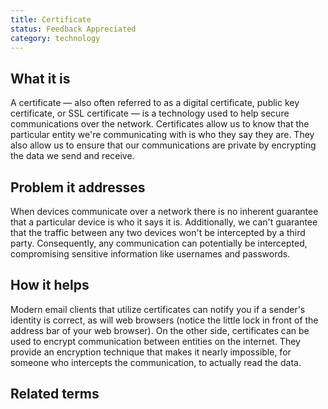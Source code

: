 ```yaml
---
title: Certificate
status: Feedback Appreciated
category: technology
---
```



## What it is

A certificate — also often referred to as a digital certificate, public key certificate, or SSL certificate — is a technology used to help secure communications over the network. 
Certificates allow us to know that the particular entity we're communicating with is who they say they are. They also allow us to ensure that our communications are private by encrypting the data we send and receive. 


## Problem it addresses

When devices communicate over a network there is no inherent guarantee that a particular device is who it says it is.
Additionally, we can't guarantee that the traffic between any two devices won't be intercepted by a third party.
Consequently, any communication can potentially be intercepted, compromising sensitive information like usernames and passwords. 


## How it helps

Modern email clients that utilize certificates can notify you if a sender's identity is correct, as will web browsers (notice the little lock in front of the address bar of your web browser).
On the other side, certificates can be used to encrypt communication between entities on the internet. They provide an encryption technique that makes it nearly impossible, for someone who intercepts the communication, to actually read the data. 

## Related terms
